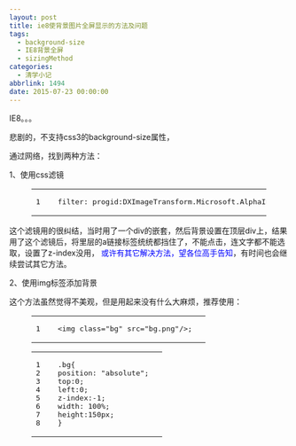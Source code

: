 ```yaml
---
layout: post
title: ie8使背景图片全屏显示的方法及问题
tags:
  - background-size
  - IE8背景全屏
  - sizingMethod
categories:
  - 清学小记
abbrlink: 1494
date: 2015-07-23 00:00:00
---
```


<!-- build time:Sat Jun 23 2018 12:05:15 GMT+0800 (中国标准时间) -->

IE8。。。

悲剧的，不支持css3的background-size属性，

通过网络，找到两种方法：

1、使用css滤镜  

<figure class="highlight"><table><tr><td class="gutter"><pre><span class="line">1</span>  
</pre></td><td class="code"><pre><span class="line">filter: progid:DXImageTransform.Microsoft.AlphaImageLoader(src=``'bg.jpg'``, sizingMethod=``'scale'``);</span>  
</pre></td></tr></table></figure>

这个滤镜用的很纠结，当时用了一个div的嵌套，然后背景设置在顶层div上，结果用了这个滤镜后，将里层的a链接标签统统都挡住了，不能点击，连文字都不能选取，设置了z-index没用， <span style="color:#00f">或许有其它解决方法，望各位高手告知</span>，有时间也会继续尝试其它方法。

2、使用img标签添加背景

这个方法虽然觉得不美观，但是用起来没有什么大麻烦，推荐使用：  

<figure class="highlight html"><table><tr><td class="gutter"><pre><span class="line">1</span>  
</pre></td><td class="code"><pre><span class="line"><span class="tag"><<span class="name">img</span> <span class="attr">class</span>=<span class="string">"bg"</span> <span class="attr">src</span>=<span class="string">"bg.png"</span>/></span>;</span>  
</pre></td></tr></table></figure><figure class="highlight css"><table><tr><td class="gutter"><pre><span class="line">1</span>  
<span class="line">2</span>  
<span class="line">3</span>  
<span class="line">4</span>  
<span class="line">5</span>  
<span class="line">6</span>  
<span class="line">7</span>  
<span class="line">8</span>  
</pre></td><td class="code"><pre><span class="line"><span class="selector-class">.bg</span>&#123;</span>  
<span class="line"><span class="attribute">position</span>: <span class="string">"absolute"</span>;</span>  
<span class="line"><span class="attribute">top</span>:<span class="number">0</span>;</span>  
<span class="line"><span class="attribute">left</span>:<span class="number">0</span>;</span>  
<span class="line"><span class="attribute">z-index</span>:-<span class="number">1</span>;</span>  
<span class="line"><span class="attribute">width</span>: <span class="number">100%</span>;</span>  
<span class="line"><span class="attribute">height</span>:<span class="number">150px</span>;</span>  
<span class="line">&#125;</span>  
</pre></td></tr></table></figure><!-- rebuild by neat -->